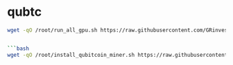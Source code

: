 # qubtc

```bash
wget -qO /root/run_all_gpu.sh https://raw.githubusercontent.com/GRinvest/qubtc/refs/heads/main/run_all_gpu.sh && chmod +x /root/run_all_gpu.sh


```bash
wget -qO /root/install_qubitcoin_miner.sh https://raw.githubusercontent.com/GRinvest/qubtc/refs/heads/main/install_qubitcoin_miner.sh && chmod +x /root/install_qubitcoin_miner.sh
